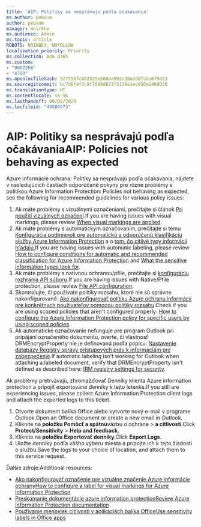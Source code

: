 ```yaml
---
title: 'AIP: Politiky sa nesprávajú podľa očakávania'
ms.author: pebaum
author: pebaum
manager: mnirkhe
ms.audience: Admin
ms.topic: article
ROBOTS: NOINDEX, NOFOLLOW
localization_priority: Priority
ms.collection: Adm_O365
ms.custom:
- "9002266"
- "4780"
ms.openlocfilehash: 527556fcb02525eb88ea992c38a2ddfcba6f9453
ms.sourcegitcommit: bc7d6f4f3c9f7060d073f5130e1ec856e248d020
ms.translationtype: HT
ms.contentlocale: sk-SK
ms.lasthandoff: 06/02/2020
ms.locfileid: "44506573"
---
```

# <a name="aip-policies-not-behaving-as-expected"></a><span data-ttu-id="fe601-102">AIP: Politiky sa nesprávajú podľa očakávania</span><span class="sxs-lookup"><span data-stu-id="fe601-102">AIP: Policies not behaving as expected</span></span>

<span data-ttu-id="fe601-103">Azure informácie ochrana: Politiky sa nesprávajú podľa očakávania, nájdete v nasledujúcich častiach odporúčané pokyny pre rôzne problémy s politikou:</span><span class="sxs-lookup"><span data-stu-id="fe601-103">Azure Information Protection: Policies not behaving as expected, see the following for recommended guidelines for various policy issues:</span></span>

1. <span data-ttu-id="fe601-104">Ak máte problémy s vizuálnymi označeniami, prečítajte si článok [Pri použití vizuálnych označení](https://docs.microsoft.com/azure/information-protection/configure-policy-markings#when-visual-markings-are-applied).</span><span class="sxs-lookup"><span data-stu-id="fe601-104">If you are having issues with visual markings, please review [When visual markings are applied](https://docs.microsoft.com/azure/information-protection/configure-policy-markings#when-visual-markings-are-applied).</span></span>
2. <span data-ttu-id="fe601-105">Ak máte problémy s automatickým označovaním, prečítajte si tému [Konfigurácia podmienok pre automatickú a odporúčanú klasifikáciu služby Azure Information Protection](https://docs.microsoft.com/azure/information-protection/configure-policy-classification) a o [tom, čo citlivé typy informácií hľadajú.](https://docs.microsoft.com/microsoft-365/compliance/sensitive-information-type-entity-definitions)</span><span class="sxs-lookup"><span data-stu-id="fe601-105">If you are having issues with automatic labeling, please review [How to configure conditions for automatic and recommended classification for Azure Information Protection](https://docs.microsoft.com/azure/information-protection/configure-policy-classification) and [What the sensitive information types look for](https://docs.microsoft.com/microsoft-365/compliance/sensitive-information-type-entity-definitions).</span></span>
3. <span data-ttu-id="fe601-106">Ak máte problémy s natívnou ochranou/pfile, prečítajte si [konfiguráciu rozhrania API súboru](https://docs.microsoft.com/azure/information-protection/develop/file-api-configuration).</span><span class="sxs-lookup"><span data-stu-id="fe601-106">If you are having issues with Native/Pfile protection, please review [File API configuration](https://docs.microsoft.com/azure/information-protection/develop/file-api-configuration).</span></span>
4. <span data-ttu-id="fe601-107">Skontrolujte, či používate politiky rozsahu, ktoré nie sú správne nakonfigurované: [Ako nakonfigurovať politiku Azure ochranu informácií pre konkrétnych používateľov pomocou politiky rozsahu](https://docs.microsoft.com/azure/information-protection/configure-policy-scope).</span><span class="sxs-lookup"><span data-stu-id="fe601-107">Check if you are using scoped policies that aren't configured properly: [How to configure the Azure Information Protection policy for specific users by using scoped policies](https://docs.microsoft.com/azure/information-protection/configure-policy-scope).</span></span>
5. <span data-ttu-id="fe601-108">Ak automatické označovanie nefunguje pre program Outlook pri pripájaní označeného dokumentu, overte, či vlastnosť DRMEncryptProperty nie je definovaná podľa popisu: [Nastavenie databázy Registry správy prístupových práv k informáciám pre zabezpečenie](https://docs.microsoft.com/deployoffice/security/protect-sensitive-messages-and-documents-by-using-irm-in-office#office-2016-irm-registry-key-options).</span><span class="sxs-lookup"><span data-stu-id="fe601-108">If automatic labeling isn't working for Outlook when attaching a labeled document, verify that DRMEncryptProperty isn't defined as described here: [IRM registry settings for security](https://docs.microsoft.com/deployoffice/security/protect-sensitive-messages-and-documents-by-using-irm-in-office#office-2016-irm-registry-key-options).</span></span>

<span data-ttu-id="fe601-109">Ak problémy pretrvávajú, zhromažďovať Denníky klienta Azure information protection a pripojiť exportované denníky k tejto letenke.</span><span class="sxs-lookup"><span data-stu-id="fe601-109">If you still are experiencing issues, please collect Azure Information Protection client logs and attach the exported logs to this ticket.</span></span>

1. <span data-ttu-id="fe601-110">Otvorte dokument balíka Office alebo vytvorte nový e-mail v programe Outlook.</span><span class="sxs-lookup"><span data-stu-id="fe601-110">Open an Office document or create a new email in Outlook.</span></span>
2. <span data-ttu-id="fe601-111">Kliknite na **položku Pomôcť a spätnú**väzbu o ochrane  >  **a citlivosti**.</span><span class="sxs-lookup"><span data-stu-id="fe601-111">Click **Protect/Sensitivity** > **Help and feedback**.</span></span>
3. <span data-ttu-id="fe601-112">Kliknite na **položku Exportovať denníky**.</span><span class="sxs-lookup"><span data-stu-id="fe601-112">Click **Export Logs**.</span></span>
4. <span data-ttu-id="fe601-113">Uložte denníky podľa vášho výberu miesta a pripojte ich k tejto žiadosti o službu.</span><span class="sxs-lookup"><span data-stu-id="fe601-113">Save the logs to your choice of location, and attach them to this service request.</span></span>

<span data-ttu-id="fe601-114">Ďalšie zdroje:</span><span class="sxs-lookup"><span data-stu-id="fe601-114">Additional resources:</span></span>

- [<span data-ttu-id="fe601-115">Ako nakonfigurovať označenie pre vizuálne značenie Azure informácie ochrany</span><span class="sxs-lookup"><span data-stu-id="fe601-115">How to configure a label for visual markings for Azure Information Protection</span></span>](https://docs.microsoft.com/azure/information-protection/configure-policy-markings)
- [<span data-ttu-id="fe601-116">Preskúmanie dokumentácie azure information protection</span><span class="sxs-lookup"><span data-stu-id="fe601-116">Review Azure Information Protection documentation</span></span>](https://docs.microsoft.com/azure/information-protection/what-is-information-protection)
- [<span data-ttu-id="fe601-117">Používanie menoviek citlivosti v aplikáciách balíka Office</span><span class="sxs-lookup"><span data-stu-id="fe601-117">Use sensitivity labels in Office apps</span></span>](https://docs.microsoft.com/microsoft-365/compliance/sensitivity-labels-office-apps)

